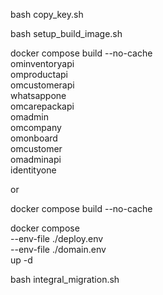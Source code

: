 

bash copy_key.sh

bash setup_build_image.sh

docker compose build --no-cache \
ominventoryapi \
omproductapi \
omcustomerapi \
whatsappone \
omcarepackapi \
omadmin \
omcompany \
omonboard \
omcustomer \
omadminapi \
identityone 

or 

docker compose build --no-cache

docker compose \
        --env-file ./deploy.env \
        --env-file ./domain.env \
        up -d 

bash integral_migration.sh

